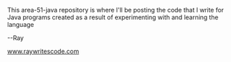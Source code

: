 This area-51-java repository is where I'll be posting
the code that I write for Java programs created as a result
of experimenting with and learning the language

--Ray

www.raywritescode.com
